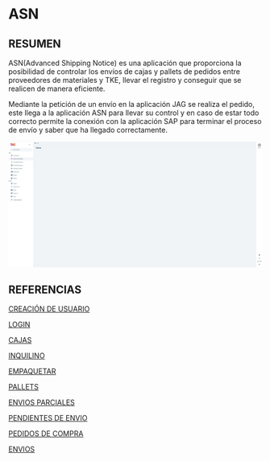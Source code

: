 # ASN

## RESUMEN

ASN(Advanced Shipping Notice) es una aplicación que proporciona la posibilidad de controlar los envíos de cajas y pallets de pedidos entre proveedores de materiales y TKE, llevar el registro y conseguir que se realicen de manera eficiente.

Mediante la petición de un envío en la aplicación JAG se realiza el pedido, este llega a la aplicación ASN para llevar su control y en caso de estar todo correcto permite la conexión con la aplicación SAP para terminar el proceso de envío y saber que ha llegado correctamente.

![image](ASN/images/img-tke/cap-index.png)

## REFERENCIAS

[CREACIÓN DE USUARIO](ASN/Creacion-de-usuario.md)

[LOGIN](ASN/Login.md) 

[CAJAS](ASN/Cajas.md) 

[INQUILINO](ASN/Inquilino.md) 

[EMPAQUETAR](ASN/Empaquetar.md) 

[PALLETS](./ASN/pallets.md) 

[ENVIOS PARCIALES](ASN/Envios-parciales.md) 

[PENDIENTES DE ENVIO](ASN/Pendientes-de-envio.md) 

[PEDIDOS DE COMPRA](ASN/Pedidos-de-compra.md)

[ENVIOS](ASN/Envios.md) 